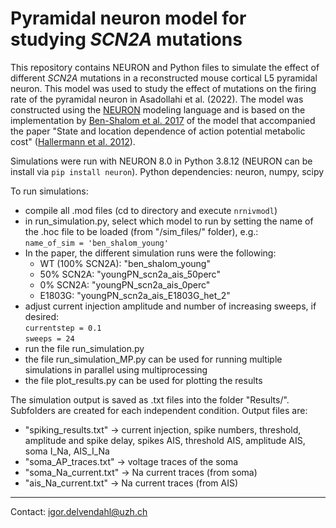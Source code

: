 # Pyramidal neuron model for studying ***SCN2A*** mutations

This repository contains NEURON and Python files to simulate the effect of 
different *SCN2A* mutations in a reconstructed mouse cortical L5 pyramidal neuron. This model was used to study the effect of mutations on the firing rate of the pyramidal neuron in Asadollahi et al. (2022). The model was constructed using the [NEURON](https://neuron.yale.edu/) modeling language and is based on the implementation by 
[Ben-Shalom et al. 2017](http://dx.doi.org/10.1016/j.biopsych.2017.01.009) 
of the model that accompanied the paper "State and
location dependence of action potential metabolic 
cost" ([Hallermann et al. 2012](http://dx.doi.org/10.1038/nn.3132)).
  
Simulations were run with NEURON 8.0 in Python 3.8.12 (NEURON can be install via `pip install neuron`). Python dependencies: neuron, numpy, scipy

To run simulations:  
* compile all .mod files (cd to directory and execute `nrnivmodl`)
* in run_simulation.py, select which model to run by setting the name of the .hoc file to be loaded (from "/sim_files/" folder), e.g.:  
  `name_of_sim = 'ben_shalom_young'`
* In the paper, the different simulation runs were the following:
  * WT (100% SCN2A): "ben_shalom_young"
  * 50% SCN2A: "youngPN_scn2a_ais_50perc"
  * 0% SCN2A: "youngPN_scn2a_ais_0perc"
  * E1803G: "youngPN_scn2a_ais_E1803G_het_2"
* adjust current injection amplitude and number of increasing sweeps, if desired:  
  `currentstep = 0.1`  
  `sweeps = 24`
* run the file run_simulation.py
* the file run_simulation_MP.py can be used for running multiple simulations in parallel using multiprocessing
* the file plot_results.py can be used for plotting the results

The simulation output is saved as .txt files into the folder "Results/". Subfolders are created for each independent condition. Output files are:
* "spiking_results.txt" -> current injection, spike numbers, threshold, amplitude and spike delay, spikes AIS, threshold AIS, amplitude AIS, soma I_Na, AIS_I_Na
* "soma_AP_traces.txt" -> voltage traces of the soma
* "soma_Na_current.txt" -> Na current traces (from soma)
* "ais_Na_current.txt"  -> Na current traces (from AIS)
  
  
---  
Contact:
igor.delvendahl@uzh.ch